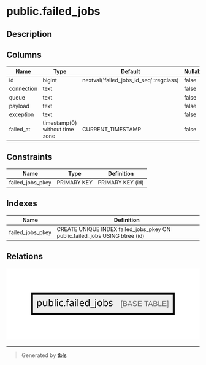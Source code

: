 # public.failed_jobs

## Description

## Columns

| Name       | Type                           | Default                                 | Nullable |
| ---------- | ------------------------------ | --------------------------------------- | -------- |
| id         | bigint                         | nextval('failed_jobs_id_seq'::regclass) | false    |
| connection | text                           |                                         | false    |
| queue      | text                           |                                         | false    |
| payload    | text                           |                                         | false    |
| exception  | text                           |                                         | false    |
| failed_at  | timestamp(0) without time zone | CURRENT_TIMESTAMP                       | false    |

## Constraints

| Name             | Type        | Definition       |
| ---------------- | ----------- | ---------------- |
| failed_jobs_pkey | PRIMARY KEY | PRIMARY KEY (id) |

## Indexes

| Name             | Definition                                                                  |
| ---------------- | --------------------------------------------------------------------------- |
| failed_jobs_pkey | CREATE UNIQUE INDEX failed_jobs_pkey ON public.failed_jobs USING btree (id) |

## Relations

![er](public.failed_jobs.svg)

---

> Generated by [tbls](https://github.com/k1LoW/tbls)
